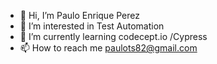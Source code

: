 - 👋 Hi, I’m Paulo Enrique Perez
- 👀 I’m interested in Test Automation
- 🌱 I’m currently learning codecept.io /Cypress
- 📫 How to reach me paulots82@gmail.com
